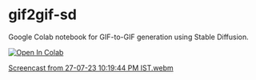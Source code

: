 # gif2gif-sd
Google Colab notebook for GIF-to-GIF generation using Stable Diffusion.

<a target="_blank" href="https://colab.research.google.com/github/redromnon/gif2gif-sd/blob/main/gif2gif.ipynb">
  <img src="https://colab.research.google.com/assets/colab-badge.svg" alt="Open In Colab"/>
</a>

[Screencast from 27-07-23 10:19:44 PM IST.webm](https://github.com/redromnon/gif2gif-sd/assets/74495920/04ba0dae-3a7c-4cd5-b010-bc4434f73e4d)
